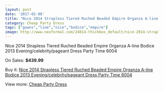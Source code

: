 ```yaml
---
layout: post
date: '2017-02-08'
title: "Nice 2014 Strapless Tiered Ruched Beaded Empire Organza A-line Bodice 2013 Evening/celebrity/pageant Dress Party Time 6004"
category: Cheap Party Dress
tags: ["gowns","line","nice","bodice","empire"]
image: http://www.neoformal.com/24814-thickbox_default/nice-2014-strapless-tiered-ruched-beaded-empire-organza-a-line-bodice-2013-evening-celebrity-pageant-dress-party-time-6004.jpg
---
```

Nice 2014 Strapless Tiered Ruched Beaded Empire Organza A-line Bodice 2013 Evening/celebrity/pageant Dress Party Time 6004

On Sales: **$439.99**
<a href="https://www.neoformal.com/en/cheap-party-dress/8440-nice-2014-strapless-tiered-ruched-beaded-empire-organza-a-line-bodice-2013-evening-celebrity-pageant-dress-party-time-6004.html"><amp-img layout="responsive" width="600" height="600" src="//www.neoformal.com/24814-thickbox_default/nice-2014-strapless-tiered-ruched-beaded-empire-organza-a-line-bodice-2013-evening-celebrity-pageant-dress-party-time-6004.jpg" alt="Nice 2014 Strapless Tiered Ruched Beaded Empire Organza A-line Bodice 2013 Evening/celebrity/pageant Dress Party Time 6004 0" /></a>
<a href="https://www.neoformal.com/en/cheap-party-dress/8440-nice-2014-strapless-tiered-ruched-beaded-empire-organza-a-line-bodice-2013-evening-celebrity-pageant-dress-party-time-6004.html"><amp-img layout="responsive" width="600" height="600" src="//www.neoformal.com/24818-thickbox_default/nice-2014-strapless-tiered-ruched-beaded-empire-organza-a-line-bodice-2013-evening-celebrity-pageant-dress-party-time-6004.jpg" alt="Nice 2014 Strapless Tiered Ruched Beaded Empire Organza A-line Bodice 2013 Evening/celebrity/pageant Dress Party Time 6004 1" /></a>
<a href="https://www.neoformal.com/en/cheap-party-dress/8440-nice-2014-strapless-tiered-ruched-beaded-empire-organza-a-line-bodice-2013-evening-celebrity-pageant-dress-party-time-6004.html"><amp-img layout="responsive" width="600" height="600" src="//www.neoformal.com/24817-thickbox_default/nice-2014-strapless-tiered-ruched-beaded-empire-organza-a-line-bodice-2013-evening-celebrity-pageant-dress-party-time-6004.jpg" alt="Nice 2014 Strapless Tiered Ruched Beaded Empire Organza A-line Bodice 2013 Evening/celebrity/pageant Dress Party Time 6004 2" /></a>
<a href="https://www.neoformal.com/en/cheap-party-dress/8440-nice-2014-strapless-tiered-ruched-beaded-empire-organza-a-line-bodice-2013-evening-celebrity-pageant-dress-party-time-6004.html"><amp-img layout="responsive" width="600" height="600" src="//www.neoformal.com/24816-thickbox_default/nice-2014-strapless-tiered-ruched-beaded-empire-organza-a-line-bodice-2013-evening-celebrity-pageant-dress-party-time-6004.jpg" alt="Nice 2014 Strapless Tiered Ruched Beaded Empire Organza A-line Bodice 2013 Evening/celebrity/pageant Dress Party Time 6004 3" /></a>
<a href="https://www.neoformal.com/en/cheap-party-dress/8440-nice-2014-strapless-tiered-ruched-beaded-empire-organza-a-line-bodice-2013-evening-celebrity-pageant-dress-party-time-6004.html"><amp-img layout="responsive" width="600" height="600" src="//www.neoformal.com/24815-thickbox_default/nice-2014-strapless-tiered-ruched-beaded-empire-organza-a-line-bodice-2013-evening-celebrity-pageant-dress-party-time-6004.jpg" alt="Nice 2014 Strapless Tiered Ruched Beaded Empire Organza A-line Bodice 2013 Evening/celebrity/pageant Dress Party Time 6004 4" /></a>

Buy it: [Nice 2014 Strapless Tiered Ruched Beaded Empire Organza A-line Bodice 2013 Evening/celebrity/pageant Dress Party Time 6004](https://www.neoformal.com/en/cheap-party-dress/8440-nice-2014-strapless-tiered-ruched-beaded-empire-organza-a-line-bodice-2013-evening-celebrity-pageant-dress-party-time-6004.html "Nice 2014 Strapless Tiered Ruched Beaded Empire Organza A-line Bodice 2013 Evening/celebrity/pageant Dress Party Time 6004")

View more: [Cheap Party Dress](https://www.neoformal.com/en/141-cheap-party-dress "Cheap Party Dress")